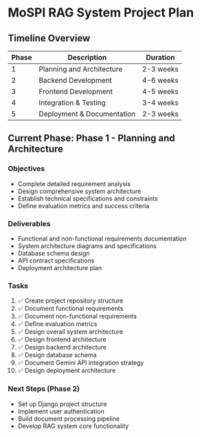 # MoSPI RAG System Project Plan

## Timeline Overview

| Phase | Description | Duration |
|-------|-------------|----------|
| 1 | Planning and Architecture | 2-3 weeks |
| 2 | Backend Development | 4-6 weeks |
| 3 | Frontend Development | 4-5 weeks |
| 4 | Integration & Testing | 3-4 weeks |
| 5 | Deployment & Documentation | 2-3 weeks |

## Current Phase: Phase 1 - Planning and Architecture

### Objectives
- Complete detailed requirement analysis
- Design comprehensive system architecture
- Establish technical specifications and constraints
- Define evaluation metrics and success criteria

### Deliverables
- Functional and non-functional requirements documentation
- System architecture diagrams and specifications
- Database schema design
- API contract specifications
- Deployment architecture plan

### Tasks
1. ✅ Create project repository structure
2. ✅ Document functional requirements
3. ✅ Document non-functional requirements
4. ✅ Define evaluation metrics
5. ✅ Design overall system architecture
6. ✅ Design frontend architecture
7. ✅ Design backend architecture
8. ✅ Design database schema
9. ✅ Document Gemini API integration strategy
10. ✅ Design deployment architecture

### Next Steps (Phase 2)
- Set up Django project structure
- Implement user authentication
- Build document processing pipeline
- Develop RAG system core functionality
